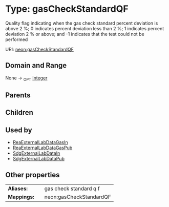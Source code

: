 
# Type: gasCheckStandardQF


Quality flag indicating when the gas check standard percent deviation is above 2 %; 0 indicates percent deviation less than 2 %; 1 indicates percent deviation 2 % or above; and -1 indicates that the test could not be performed

URI: [neon:gasCheckStandardQF](https://data.neonscience.org/gasCheckStandardQF)


## Domain and Range

None ->  <sub>OPT</sub> [Integer](types/Integer.md)

## Parents


## Children


## Used by

 * [ReaExternalLabDataGasIn](ReaExternalLabDataGasIn.md)
 * [ReaExternalLabDataGasPub](ReaExternalLabDataGasPub.md)
 * [SdgExternalLabDataIn](SdgExternalLabDataIn.md)
 * [SdgExternalLabDataPub](SdgExternalLabDataPub.md)

## Other properties

|  |  |  |
| --- | --- | --- |
| **Aliases:** | | gas check standard q f |
| **Mappings:** | | neon:gasCheckStandardQF |

